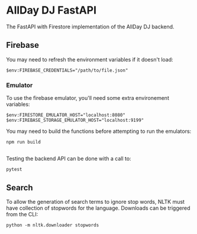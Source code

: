 # AllDay DJ FastAPI

The FastAPI with Firestore implementation of the AllDay DJ backend.

## Firebase

You may need to refresh the environment variables if it doesn't load:

    $env:FIREBASE_CREDENTIALS="/path/to/file.json"

### Emulator

To use the firebase emulator, you'll need some extra environement variables:

    $env:FIRESTORE_EMULATOR_HOST="localhost:8080"
    $env:FIREBASE_STORAGE_EMULATOR_HOST="localhost:9199"

You may need to build the functions before attempting to run the emulators:

    npm run build

##

Testing the backend API can be done with a call to:

    pytest

## Search

To allow the generation of search terms to ignore stop words, NLTK must have collection of stopwords for the language. Downloads can be triggered from the CLI:

    python -m nltk.downloader stopwords